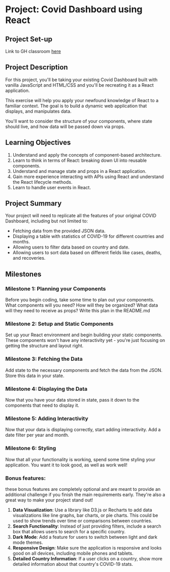 # Project: Covid Dashboard using React

## Project Set-up

Link to GH classroom [here](https://classroom.github.com/a/vYmDVkEp)

## Project Description

For this project, you'll be taking your existing Covid Dashboard built with vanilla JavaScript and HTML/CSS and you'll be recreating it as a React application.

This exercise will help you apply your newfound knowledge of React to a familiar context. The goal is to build a dynamic web application that displays, and manipulates data.

You'll want to consider the structure of your components, where state should live, and how data will be passed down via props.

## **Learning Objectives**

1. Understand and apply the concepts of component-based architecture.
2. Learn to think in terms of React: breaking down UI into reusable components.
3. Understand and manage state and props in a React application.
4. Gain more experience interacting with APIs using React and understand the React lifecycle methods.
5. Learn to handle user events in React.

## **Project Summary**

Your project will need to replicate all the features of your original COVID Dashboard, including but not limited to:

- Fetching data from the provided JSON data.
- Displaying a table with statistics of COVID-19 for different countries and months.
- Allowing users to filter data based on country and date.
- Allowing users to sort data based on different fields like cases, deaths, and recoveries.

## **Milestones**

### **Milestone 1: Planning your Components**

Before you begin coding, take some time to plan out your components. What components will you need? How will they be organized? What data will they need to receive as props? Write this plan in the README.md

### **Milestone 2: Setup and Static Components**

Set up your React environment and begin building your static components. These components won't have any interactivity yet - you're just focusing on getting the structure and layout right.

### **Milestone 3: Fetching the Data**

Add state to the necessary components and fetch the data from the JSON. Store this data in your state.

### **Milestone 4: Displaying the Data**

Now that you have your data stored in state, pass it down to the components that need to display it.

### **Milestone 5: Adding Interactivity**

Now that your data is displaying correctly, start adding interactivity. Add a date filter per year and month.

### **Milestone 6: Styling**

Now that all your functionality is working, spend some time styling your application. You want it to look good, as well as work well!

### Bonus features:

these bonus features are completely optional and are meant to provide an additional challenge if you finish the main requirements early. They're also a great way to make your project stand out!

1. **Data Visualization**: Use a library like D3.js or Recharts to add data visualizations like line graphs, bar charts, or pie charts. This could be used to show trends over time or comparisons between countries.
2. **Search Functionality**: Instead of just providing filters, include a search box that allows users to search for a specific country.
3. **Dark Mode**: Add a feature for users to switch between light and dark mode themes.
4. **Responsive Design**: Make sure the application is responsive and looks good on all devices, including mobile phones and tablets.
5. **Detailed Country Information**: If a user clicks on a country, show more detailed information about that country's COVID-19 stats.
